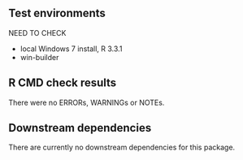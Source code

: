 ## Test environments

NEED TO CHECK  
* local Windows 7 install, R 3.3.1
* win-builder

## R CMD check results

There were no ERRORs, WARNINGs or NOTEs.


## Downstream dependencies

There are currently no downstream dependencies for this package.
